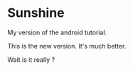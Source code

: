 # Sunshine
My version of the android tutorial.

This is the new version. It's much better.

Wait is it really ?
